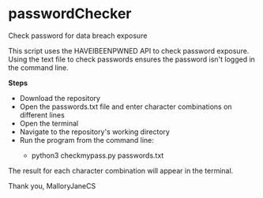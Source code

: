 # passwordChecker
Check password for data breach exposure

This script uses the HAVEIBEENPWNED API to check password exposure.
Using the text file to check passwords ensures the password isn't logged in the command line.

<b>Steps</b>
<ul class="use">
  <li>Download the repository</li>
  <li>Open the passwords.txt file and enter character combinations on different lines</li>
  <li>Open the terminal</li>
  <li>Navigate to the repository's working directory</li>
  <li>Run the program from the command line:</li>
  <ul class="run-file">
    <li>python3 checkmypass.py passwords.txt</li>
  </ul>
</ul>

The result for each character combination will appear in the terminal.

Thank you,
MalloryJaneCS
